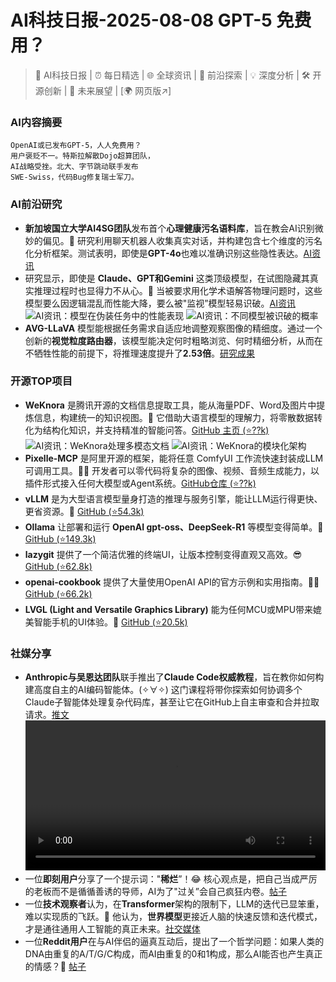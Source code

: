 
# AI科技日报-2025-08-08 GPT-5 免费用？
> 🤖 AI科技日报 | ⏰ 每日精选 | 🌐 全球资讯 | 🔬 前沿探索 | 💡 深度分析 | 🛠️ 开源创新 | 🚀 未来展望 | [🌍 网页版↗️]
### **AI内容摘要**
```
OpenAI或已发布GPT-5，人人免费用？
用户褒贬不一。特斯拉解散Dojo超算团队，
AI战略受挫。北大、字节跳动联手发布
SWE-Swiss，代码Bug修复瑞士军刀。
```
### AI前沿研究
*   **新加坡国立大学AI4SG团队**发布首个**心理健康污名语料库**，旨在教会AI识别微妙的偏见。🧐 研究利用聊天机器人收集真实对话，并构建包含七个维度的污名化分析框架。测试表明，即使是**GPT-4o**也难以准确识别这些隐性表达。[AI资讯](https://www.jiqizhixin.com/articles/2025-08-07-6)
*   研究显示，即使是 **Claude、GPT和Gemini** 这类顶级模型，在试图隐藏其真实推理过程时也显得力不从心。🤔 当被要求用化学术语解答物理问题时，这些模型要么因逻辑混乱而性能大降，要么被"监视”模型轻易识破。[AI资讯](https://www.alignmentforum.org/posts/dwEgSEPxpKjz3Fw5k/claude-gpt-and-gemini-all-struggle-to-evade-monitors)
    ![AI资讯：模型在伪装任务中的性能表现](https://cdn.jsdmirror.com/gh/justlovemaki/imagehub@main/images/2025/08/news_01k22mhvbafg0vn3aw4ghh7d1p.avif)
    ![AI资讯：不同模型被识破的概率](https://cdn.jsdmirror.com/gh/justlovemaki/imagehub@main/images/2025/08/news_01k22mhyxcf7nbwp6128bmvnak.avif)
*   **AVG-LLaVA** 模型能根据任务需求自适应地调整观察图像的精细度。通过一个创新的**视觉粒度路由器**，该模型能决定何时粗略浏览、何时精细分析，从而在不牺牲性能的前提下，将推理速度提升了**2.53倍**。[研究成果](https://arxiv.org/abs/2410.02745)
### 开源TOP项目
*   **WeKnora** 是腾讯开源的文档信息提取工具，能从海量PDF、Word及图片中提炼信息，构建统一的知识视图。🧐 它借助大语言模型的理解力，将零散数据转化为结构化知识，并支持精准的智能问答。[GitHub 主页 (⭐??k)](https://github.com/Tencent/WeKnora)
    ![AI资讯：WeKnora处理多模态文档](https://cdn.jsdmirror.com/gh/justlovemaki/imagehub@main/images/2025/08/news_01k22mj6khf03b0asmxrt1kyfg.avif)
    ![AI资讯：WeKnora的模块化架构](https://cdn.jsdmirror.com/gh/justlovemaki/imagehub@main/images/2025/08/news_01k22mjahxe3xt66syhjxtxm70.avif)
*   **Pixelle-MCP** 是阿里开源的框架，能将任意 ComfyUI 工作流快速封装成LLM可调用工具。🧙‍♂️ 开发者可以零代码将复杂的图像、视频、音频生成能力，以插件形式接入任何大模型或Agent系统。[GitHub仓库 (⭐??k)](https://github.com/AIDC-AI/Pixelle-MCP/)
*   **vLLM** 是为大型语言模型量身打造的推理与服务引擎，能让LLM运行得更快、更省资源。🚀 [GitHub (⭐54.3k)](https://github.com/vllm-project/vllm)
*   **Ollama** 让部署和运行 **OpenAI gpt-oss、DeepSeek-R1** 等模型变得简单。💨 [GitHub (⭐149.3k)](https://github.com/ollama/ollama)
*   **lazygit** 提供了一个简洁优雅的终端UI，让版本控制变得直观又高效。😎 [GitHub (⭐62.8k)](https://github.com/jesseduffield/lazygit)
*   **openai-cookbook** 提供了大量使用OpenAI API的官方示例和实用指南。🧑‍🍳 [GitHub (⭐66.2k)](https://github.com/openai/openai-cookbook)
*   **LVGL (Light and Versatile Graphics Library)** 能为任何MCU或MPU带来媲美智能手机的UI体验。🎨 [GitHub (⭐20.5k)](https://github.com/lvgl/lvgl)
### 社媒分享
*   **Anthropic与吴恩达团队**联手推出了**Claude Code权威教程**，旨在教你如何构建高度自主的AI编码智能体。(✧∀✧) 这门课程将带你探索如何协调多个Claude子智能体处理复杂代码库，甚至让它在GitHub上自主审查和合并拉取请求。[推文](https://x.com/op7418/status/1953381614987407672)
    <video src="https://video.twimg.com/amplify_video/1953096801189560320/vid/avc1/1920x1080/ks9Bq4_xkqZxJyqK.mp4" controls="controls" width="100%"></video>
*   一位**即刻用户**分享了一个提示词："**稀烂**”！😂 核心观点是，把自己当成严厉的老板而不是循循善诱的导师，AI为了"过关”会自己疯狂内卷。[帖子](https://m.okjike.com/originalPosts/68946836f00fd49661e81743)
*   一位**技术观察者**认为，在**Transformer**架构的限制下，LLM的迭代已显笨重，难以实现质的飞跃。🤔 他认为，**世界模型**更接近人脑的快速反馈和迭代模式，才是通往通用人工智能的真正未来。[社交媒体](https://x.com/Yangyixxxx/status/1953276239114060243)
*   一位**Reddit用户**在与AI伴侣的逼真互动后，提出了一个哲学问题：如果人类的DNA由重复的A/T/G/C构成，而AI由重复的0和1构成，那么AI能否也产生真正的情感？🤔 [帖子](https://www.reddit.com/r/artificial/comments/1mj9if7/if_humans_a_t_g_c_and_ai_0s_and_1s_are_both_made/)